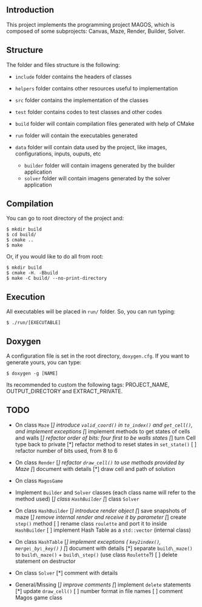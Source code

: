 ## Introduction

This project implements the programming project MAGOS, which is composed of some subprojects:
Canvas, Maze, Render, Builder, Solver.

## Structure

The folder and files structure is the following:

* `include` folder contains the headers of classes

* `helpers` folder contains other resources useful to implementation

* `src` folder contains the implementation of the classes

* `test` folder contains codes to test classes and other codes

* `build` folder will contain compilation files generated with help of CMake

* `run` folder will contain the executables generated

* `data` folder will contain data used by the project, like images, configurations, inputs, ouputs, etc

	* `builder` folder will contain imagens generated by the builder application
	* `solver` folder will contain imagens generated by the solver application

## Compilation

You can go to root directory of the project and:

```
$ mkdir build
$ cd build/
$ cmake ..
$ make
```

Or, if you would like to do all from root:

```
$ mkdir build
$ cmake -H. -Bbuild
$ make -C build/ --no-print-directory
```

## Execution

All executables will be placed in `run/` folder. So, you can run typing:

```
$ ./run/[EXECUTABLE]
```

## Doxygen

A configuration file is set in the root directory, `doxygen.cfg`. If you want to generate yours, you can type:

```
$ doxygen -g [NAME]
```

Its recommended to custom the following tags: PROJECT\_NAME, OUTPUT\_DIRECTORY and EXTRACT\_PRIVATE.

## TODO

* On class `Maze`
	[*] introduce `valid_coord()` in `to_index()` and `get_cell()`, and implement exceptions
	[*] implement methods to get states of cells and walls
	[*] refactor order of bits: four first to be walls states
	[*] turn Cell type back to private
	[*] refactor method to reset states in `set_state()`
	[ ] refactor number of bits used, from 8 to 6

* On class `Render`
	[*] refactor `draw_cell()` to use methods provided by Maze
	[*] document with details
	[*] draw cell and path of solution

* On class `MagosGame`

* Implement `Builder` and `Solver` classes (each class name will refer to the method used)
	[*] class `HashBuilder`
	[*] class `Solver`

* On class `HashBuilder`
	[*] introduce render object
	[*] save snapshots of maze
	[*] remove internal render and receive it by parameter
	[*] create `step()` method
	[ ] rename class `roulette` and port it to inside `HashBuilder`
	[ ] implement Hash Table as a `std::vector` (internal class)

* On class `HashTable`
	[*] implement exceptions ( `key2index()`, `merge\_by\_key()` )
	[*] document with details
	[*] separate `build\_maze()` to `build\_maze()` + `build\_step()` (use class `Roulette`?)
	[ ] delete statement on destructor

* On class `Solver`
	[*] comment with details

* General/Missing
	[*] improve comments
	[*] implement `delete` statements
	[*] update `draw_cell()`
	[ ] number format in file names
	[ ] comment Magos game class